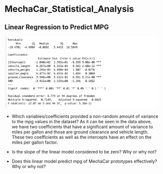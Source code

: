 # MechaCar_Statistical_Analysis
## Linear Regression to Predict MPG
![lm_image](https://github.com/Mparra14/MechaCar_Statistical_Analysis/blob/main/mechaCar_lm%20summary.png)
* Which variables/coefficients provided a non-random amount of variance to the mpg values in the dataset?
  As it can be seen in the data above, we have two coefficients that have a significant amount of variance to miles per gallon and those are ground clearance and vehicle length. These two coefficients as well as the intercepts have an effect on the miles per gallon factor. 
* Is the slope of the linear model considered to be zero? Why or why not?

* Does this linear model predict mpg of MechaCar prototypes effectively? Why or why not?
